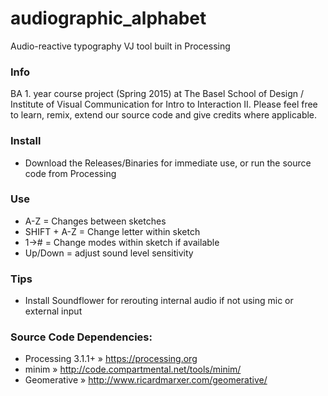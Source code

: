 # audiographic_alphabet
Audio-reactive typography VJ tool built in Processing

### Info
BA 1. year course project (Spring 2015) at The Basel School of Design / Institute of Visual Communication for Intro to Interaction II. Please feel free to learn, remix, extend our source code and give credits where applicable.

### Install
- Download the Releases/Binaries for immediate use, or run the source code from Processing

### Use
- A-Z = Changes between sketches
- SHIFT + A-Z = Change letter within sketch
- 1-># = Change modes within sketch if available
- Up/Down = adjust sound level sensitivity

### Tips
- Install Soundflower for rerouting internal audio if not using mic or external input

### Source Code Dependencies:
- Processing 3.1.1+ » https://processing.org
- minim » http://code.compartmental.net/tools/minim/ 
- Geomerative » http://www.ricardmarxer.com/geomerative/
